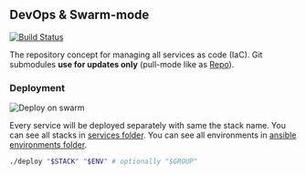 ## DevOps & Swarm-mode

[![Build Status](https://img.shields.io/endpoint.svg?url=https%3A%2F%2Factions-badge.atrox.dev%2FAfsmNGhr%2Fdevops-swarm-mode%2Fbadge&style=flat)](https://actions-badge.atrox.dev/AfsmNGhr/devops-swarm-mode/goto)

The repository concept for managing all services as code (IaC).
Git submodules **use for updates only** (pull-mode like as [Repo](https://gerrit.googlesource.com/git-repo/)).

### Deployment

![Deploy on swarm](https://i.imgur.com/GpiyprY.gif)

Every service will be deployed separately with same the stack name. You can see all stacks in [services folder](./services).
You can see all environments in [ansible environments folder](./ansible/environments).

```sh
./deploy "$STACK" "$ENV" # optionally "$GROUP"
```

